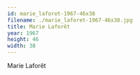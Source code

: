 ```yaml
---
id: marie_laforet-1967-46x38
filename: ./marie_laforet-1967-46x38.jpg
title: Marie Laforêt
year: 1967
height: 46
width: 38
---
```


Marie Laforêt
